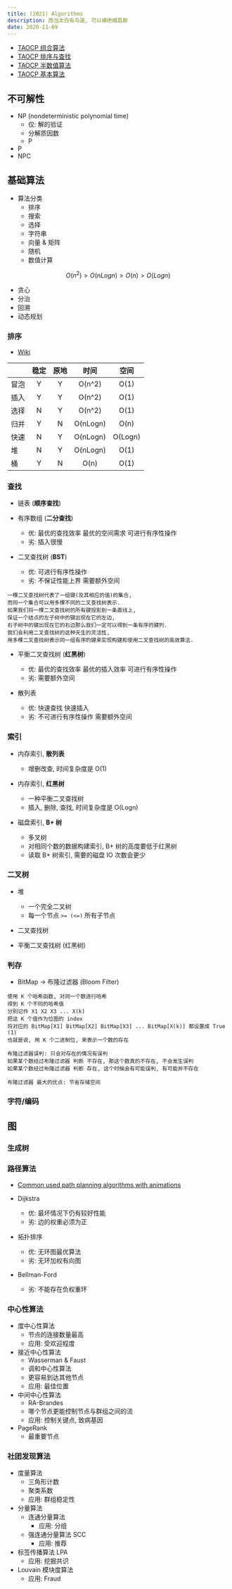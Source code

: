 ```yaml
---
title: (2021) Algorithms
description: 西当太白有鸟道, 可以横绝峨眉巅
date: 2020-11-09
---
```


* [TAOCP 组合算法](2021-taocp-4.md)
* [TAOCP 排序与查找](2021-taocp-3.md)
* [TAOCP 半数值算法](2021-taocp-2.md)
* [TAOCP 基本算法](2021-taocp-1.md)

## 不可解性

* NP (nondeterministic polynomial time)
  - 仅: 解的验证
  - 分解质因数
  - P
* P
* NPC

## 基础算法

* 算法分类
  - 排序
  - 搜索
  - 选择
  - 字符串
  - 向量 & 矩阵
  - 随机
  - 数值计算

$$ O(n^2) > O(nLogn) > O(n) > O(Logn) $$

* 贪心
* 分治
* 回溯
* 动态规划

### 排序

* [Wiki](https://en.wikipedia.org/wiki/Sorting_algorithm)

|         |  稳定  |  原地  |   时间   |   空间   |
| ------- |:-----:|:-----:|:--------:|:-------:|
|   冒泡   |   Y   |   Y   | O(n^2)   | O(1)    |
|   插入   |   Y   |   Y   | O(n^2)   | O(1)    |
|   选择   |   N   |   Y   | O(n^2)   | O(1)    |
|   归并   |   Y   |   N   | O(nLogn) | O(n)    |
|   快速   |   N   |   Y   | O(nLogn) | O(Logn) |
|   堆     |   N   |   Y   | O(nLogn) | O(1)    |
|   桶     |   Y   |   N   | O(n)     | O(1)    |

### 查找

* 链表    (**顺序查找**)

* 有序数组 (**二分查找**)
  - 优:
    最优的查找效率
    最优的空间需求
    可进行有序性操作
  - 劣:
    插入很慢

* 二叉查找树 (**BST**)
  - 优:
    可进行有序性操作
  - 劣:
    不保证性能上界
    需要额外空间

```
一棵二叉查找树代表了一组键(及其相应的值)的集合,
而同一个集合可以用多棵不同的二叉查找树表示.
如果我们将一棵二叉查找树的所有键投影到一条直线上,
保证一个结点的左子树中的键出现在它的左边,
右子树中的键出现在它的右边那么我们一定可以得到一条有序的键列.
我们会利用二叉查找树的这种天生的灵活性,
用多棵二叉查找树表示同一组有序的键来实现构建和使用二叉查找树的高效算法.
```

* 平衡二叉查找树 (**红黑树**)
  - 优:
    最优的查找效率
    最优的插入效率
    可进行有序性操作
  - 劣:
    需要额外空间

* 散列表
  - 优:
    快速查找
    快速插入
  - 劣:
    不可进行有序性操作
    需要额外空间

### 索引

* 内存索引, **散列表**
  - 增删改查, 时间复杂度是 O(1)

* 内存索引, **红黑树**
  - 一种平衡二叉查找树
  - 插入, 删除, 查找, 时间复杂度是 O(Logn)

* 磁盘索引, **B+ 树**
  - 多叉树
  - 对相同个数的数据构建索引, B+ 树的高度要低于红黑树
  - 读取 B+ 树索引, 需要的磁盘 IO 次数会更少

### 二叉树

* 堆
  - 一个完全二叉树
  - 每一个节点 `>= (<=)` 所有子节点

* 二叉查找树

* 平衡二叉查找树 (红黑树)

### 判存

* BitMap -> 布隆过滤器 (Bloom Filter)

```
使用 K 个哈希函数, 对同一个数进行哈希
得到 K 个不同的哈希值
分别记作 X1 X2 X3 ... X(k)
把这 K 个值作为位图的 index
将对应的 BitMap[X1] BitMap[X2] BitMap[X3] ... BitMap[X(k)] 都设置成 True (1)
也就是说, 用 K 个二进制位, 来表示一个数的存在

布隆过滤器误判: 只会对存在的情况有误判
如果某个数经过布隆过滤器 判断 不存在, 那这个数真的不存在, 不会发生误判
如果某个数经过布隆过滤器 判断 存在, 这个时候会有可能误判, 有可能并不存在

布隆过滤器 最大的优点: 节省存储空间
```

### 字符/编码

## 图

### 生成树

### 路径算法

* [Common used path planning algorithms with animations](https://github.com/zhm-real/PathPlanning)

* Dijkstra
  - 优:
    最坏情况下仍有较好性能
  - 劣:
    边的权重必须为正

* 拓扑排序
  - 优:
    无环图最优算法
  - 劣:
    无环加权有向图

* Bellman-Ford
  - 劣:
    不能存在负权重环

### 中心性算法

* 度中心性算法
  - 节点的连接数量最高
  - 应用: 受欢迎程度
* 接近中心性算法
  - Wasserman & Faust
  - 调和中心性算法
  - 更容易到达其他节点
  - 应用: 最佳位置
* 中间中心性算法
  - RA-Brandes
  - 哪个节点更能控制节点与群组之间的流
  - 应用: 控制关键点, 致病基因
* PageRank
  - 最重要节点

### 社团发现算法

* 度量算法
  - 三角形计数
  - 聚类系数
  - 应用: 群组稳定性
* 分量算法
  - 连通分量算法
    * 应用: 分组
  - 强连通分量算法 SCC
    * 应用: 推荐
* 标签传播算法 LPA
  - 应用: 挖掘共识
* Louvain 模块度算法
  - 应用: Fraud

